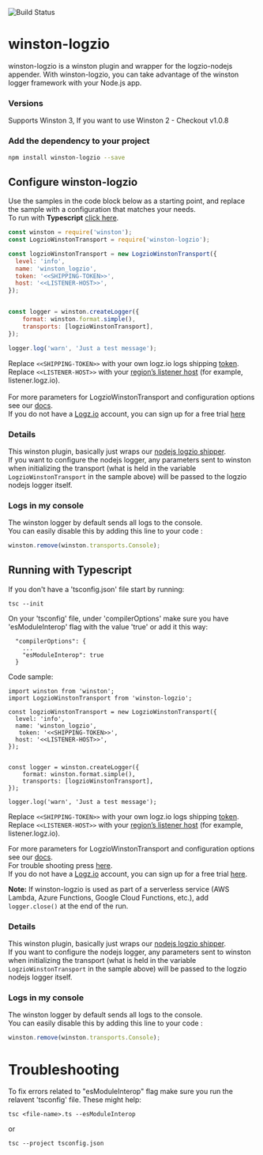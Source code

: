 ![Build Status](https://travis-ci.org/logzio/winston-logzio.svg?branch=master)

# winston-logzio
winston-logzio is a winston plugin and wrapper for the logzio-nodejs appender. With winston-logzio, you can take advantage of the winston logger framework with your Node.js app.

### Versions
Supports Winston 3, If you want to use Winston 2 - Checkout v1.0.8

### Add the dependency to your project
```bash
npm install winston-logzio --save
```

## Configure winston-logzio
Use the samples in the code block below as a starting point, and replace the sample with a configuration that matches your needs.  
To run with **Typescript** [click here](#typescript).
 
```javascript
const winston = require('winston');
const LogzioWinstonTransport = require('winston-logzio');

const logzioWinstonTransport = new LogzioWinstonTransport({
  level: 'info',
  name: 'winston_logzio',
  token: '<<SHIPPING-TOKEN>>',
  host: '<<LISTENER-HOST>>',
});


const logger = winston.createLogger({
    format: winston.format.simple(),
    transports: [logzioWinstonTransport],
});

logger.log('warn', 'Just a test message');
```
Replace `<<SHIPPING-TOKEN>>` with your own logz.io logs shipping [token](https://app.logz.io/#/dashboard/settings/general).<br/>
Replace `<<LISTENER-HOST>>` with your [region’s listener host](https://docs.logz.io/user-guide/accounts/account-region.html) (for example, listener.logz.io). </br>   
For more parameters for LogzioWinstonTransport and configuration options see our [docs](https://docs.logz.io/shipping/log-sources/nodejs.html). </br>
If you do not have a [Logz.io](http://logz.io) account, you can sign up for a free trial [here](https://app.logz.io/#/signup)

### Details
This winston plugin, basically just wraps our [nodejs logzio shipper](https://github.com/logzio/logzio-nodejs).<br/>
If you want to configure the nodejs logger, any parameters sent to winston when initializing the transport
(what is held in the variable `LogzioWinstonTransport` in the sample above) will be passed to the logzio nodejs logger itself.


### Logs in my console  
The winston logger by default sends all logs to the console.  
You can easily disable this by adding this line to your code :
```js
winston.remove(winston.transports.Console);
```

<div id="typescript">

## Running with Typescript

If you don't have a 'tsconfig.json' file start by running:
  
  ```
  tsc --init
  ```
  On your 'tsconfig' file, under 'compilerOptions' make sure you have 'esModuleInterop' flag with the value 'true' or add it this way:
``` 
  "compilerOptions": {
    ...
    "esModuleInterop": true
  }
```
Code sample:
```
import winston from 'winston';
import LogzioWinstonTransport from 'winston-logzio';

const logzioWinstonTransport = new LogzioWinstonTransport({
  level: 'info',
  name: 'winston_logzio',
   token: '<<SHIPPING-TOKEN>>',
  host: '<<LISTENER-HOST>>',
});


const logger = winston.createLogger({
    format: winston.format.simple(),
    transports: [logzioWinstonTransport],
});

logger.log('warn', 'Just a test message');
```

Replace `<<SHIPPING-TOKEN>>` with your own logz.io logs shipping [token](https://app.logz.io/#/dashboard/settings/general).<br/>
Replace `<<LISTENER-HOST>>` with your [region’s listener host](https://docs.logz.io/user-guide/accounts/account-region.html) (for example, listener.logz.io). </br>

For more parameters for LogzioWinstonTransport and configuration options see our [docs](https://docs.logz.io/shipping/log-sources/nodejs.html).</br>
For trouble shooting press [here](#trouble-shooting).</br>
If you do not have a [Logz.io](http://logz.io) account, you can sign up for a free trial [here](https://app.logz.io/#/signup).


**Note:** If winston-logzio is used as part of a serverless service (AWS Lambda, Azure Functions, Google Cloud Functions, etc.), add `logger.close()` at the end of the run.

### Details
This winston plugin, basically just wraps our [nodejs logzio shipper](https://github.com/logzio/logzio-nodejs).<br/>
If you want to configure the nodejs logger, any parameters sent to winston when initializing the transport
(what is held in the variable `LogzioWinstonTransport` in the sample above) will be passed to the logzio nodejs logger itself.


### Logs in my console  
The winston logger by default sends all logs to the console.  
You can easily disable this by adding this line to your code :
```js
winston.remove(winston.transports.Console);
```
<div id="trouble-shooting">

# Troubleshooting

To fix errors related to "esModuleInterop" flag make sure you run the relavent 'tsconfig' file.
These might help:
```
tsc <file-name>.ts --esModuleInterop
```
or
```
tsc --project tsconfig.json  
```
</div>

</div>
